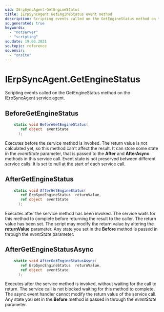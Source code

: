 ```yaml
---
uid: IErpSyncAgent-GetEngineStatus
title: IErpSyncAgent.GetEngineStatus event method
description: Scripting events called on the GetEngineStatus method on the IErpSyncAgent service agent.
so.generated: true
keywords:
  - "netserver"
  - "scripting"
so.date: 19.03.2021
so.topic: reference
so.envir:
  - "onsite"
---
```

# IErpSyncAgent.GetEngineStatus

Scripting events called on the <see cref='M:SuperOffice.CRM.Services.IErpSyncAgent.GetEngineStatus'>GetEngineStatus</see> method on the <see cref='IErpSyncAgent'>IErpSyncAgent</see>  service agent.

## BeforeGetEngineStatus
```cs
    static void BeforeGetEngineStatus(
       ref object  eventState
      );
```
Executes before the service method is invoked.
The return value is not calculated yet, so this method can't affect the result.
It can store some state in the *eventState* parameter, that is passed to the **After** and **AfterAsync** methods in this service call.
Event state is not preserved between different service calls. It is set to null at the start of each service call.
## AfterGetEngineStatus
```cs
    static void AfterGetEngineStatus(
       ref ErpSyncEngineStatus  returnValue,
       ref object  eventState
      );
```
Executes after the service method has been invoked. The service waits for this method to complete before returning the result to the caller.
The return value has been set. The script may modify the return value by altering the **returnValue** parameter.
Any state you set in the **Before** method is passed in through the *eventState* parameter.
## AfterGetEngineStatusAsync
```cs
    static void AfterGetEngineStatusAsync(
       ref ErpSyncEngineStatus  returnValue,
       ref object  eventState
      );
```
Executes after the service method is invoked, without waiting for the call to return.
The service call is not blocked waiting for this method to complete.
The async event handler cannot modify the return value of the service call.
Any state you set in the **Before** method is passed in through the *eventState* parameter.

